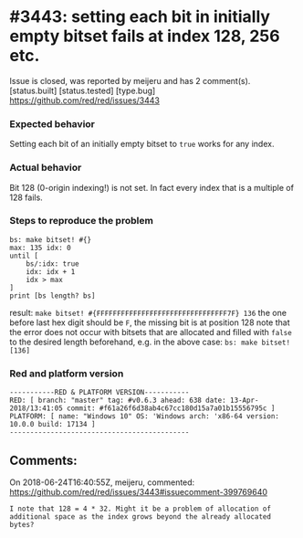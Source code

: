 
#3443: setting each bit in initially empty bitset fails at index 128, 256 etc.
================================================================================
Issue is closed, was reported by meijeru and has 2 comment(s).
[status.built] [status.tested] [type.bug]
<https://github.com/red/red/issues/3443>

### Expected behavior
Setting each bit of an initially empty bitset to `true` works for any index.
### Actual behavior
Bit 128 (0-origin indexing!) is not set. In fact every index that is a multiple of 128 fails.
### Steps to reproduce the problem
```
bs: make bitset! #{}
max: 135 idx: 0
until [
	bs/:idx: true
	idx: idx + 1
	idx > max
]
print [bs length? bs]
```
result: `make bitset! #{FFFFFFFFFFFFFFFFFFFFFFFFFFFFFFFF7F} 136`
the one before last hex digit should be `F`, the missing bit is at position 128
note that the error does not occur with bitsets that are allocated and filled with `false` to the desired length beforehand, e.g. in the above case: `bs: make bitset! [136]`
### Red and platform version
```
-----------RED & PLATFORM VERSION----------- 
RED: [ branch: "master" tag: #v0.6.3 ahead: 638 date: 13-Apr-2018/13:41:05 commit: #f61a26f6d38ab4c67cc180d15a7a01b15556795c ]
PLATFORM: [ name: "Windows 10" OS: 'Windows arch: 'x86-64 version: 10.0.0 build: 17134 ]
--------------------------------------------
```


Comments:
--------------------------------------------------------------------------------

On 2018-06-24T16:40:55Z, meijeru, commented:
<https://github.com/red/red/issues/3443#issuecomment-399769640>

    I note that 128 = 4 * 32. Might it be a problem of allocation of additional space as the index grows beyond the already allocated bytes?

